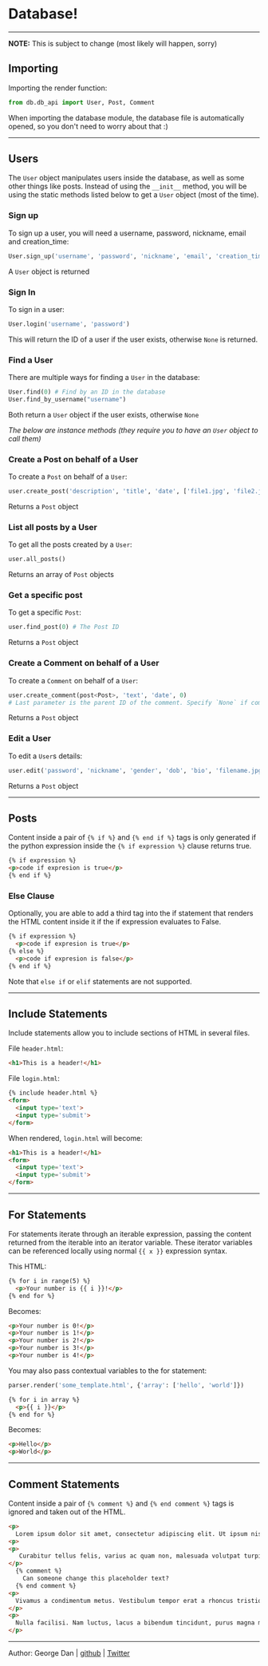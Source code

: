 # Database!
---
**NOTE:** This is subject to change (most likely will happen, sorry)
## Importing
Importing the render function:
```python
from db.db_api import User, Post, Comment
```
When importing the database module, the database file is automatically opened, so you don't need to worry about that :)

---
## Users

The `User` object manipulates users inside the database, as well as some other things like posts. Instead of using the ```__init__``` method, you will be using the static methods listed below to get a `User` object (most of the time).

### Sign up
To sign up a user, you will need a username, password, nickname, email and creation_time:
```python
User.sign_up('username', 'password', 'nickname', 'email', 'creation_time')
```
A `User` object is returned
### Sign In
To sign in a user:
```python
User.login('username', 'password')
```
This will return the ID of a user if the user exists, otherwise `None` is returned.

### Find a User
There are multiple ways for finding a `User` in the database:
```python
User.find(0) # Find by an ID in the database
User.find_by_username("username")
```
Both return a `User` object if the user exists, otherwise `None`

*The below are instance methods (they require you to have an `User` object to call them)*
### Create a Post on behalf of a User
To create a `Post` on behalf of a `User`:
```python
user.create_post('description', 'title', 'date', ['file1.jpg', 'file2.jpg'])
```
Returns a `Post` object

### List all posts by a User
To get all the posts created by a `User`:
```python
user.all_posts()
```
Returns an array of `Post` objects

### Get a specific post
To get a specific `Post`:
```python
user.find_post(0) # The Post ID
```
Returns a `Post` object

### Create a Comment on behalf of a User
To create a `Comment` on behalf of a `User`:
```python
user.create_comment(post<Post>, 'text', 'date', 0)
# Last parameter is the parent ID of the comment. Specify `None` if comment has no parent
```
Returns a `Post` object

### Edit a User
To edit a `User`s details:
```python
user.edit('password', 'nickname', 'gender', 'dob', 'bio', 'filename.jpg')
```
Returns a `Post` object

---

## Posts

Content inside a pair of `{% if %}` and `{% end if %}` tags is only generated if the python expression inside the `{% if expression %}` clause returns true.

```html
{% if expression %}
<p>code if expresion is true</p>
{% end if %}
```
### Else Clause
Optionally, you are able to add a third tag into the if statement that renders the HTML content inside it if the if expression evaluates to False.

```html
{% if expression %}
  <p>code if expresion is true</p>
{% else %}
  <p>code if expresion is false</p>
{% end if %}
```

Note that `else if` or `elif` statements are not supported.

---
## Include Statements
Include statements allow you to include sections of HTML in several files.

File `header.html`:
```html
<h1>This is a header!</h1>
```

File `login.html`:
```html
{% include header.html %}
<form>
  <input type='text'>
  <input type='submit'>
</form>
```
When rendered, `login.html` will become:
```html
<h1>This is a header!</h1>
<form>
  <input type='text'>
  <input type='submit'>
</form>
```
---
## For Statements
For statements iterate through an iterable expression, passing the content returned from the iterable into an iterator variable. These iterator variables can be referenced locally using normal `{{ x }}` expression syntax.

This HTML:
```html
{% for i in range(5) %}
  <p>Your number is {{ i }}!</p>
{% end for %}
```
Becomes:
```html
<p>Your number is 0!</p>
<p>Your number is 1!</p>
<p>Your number is 2!</p>
<p>Your number is 3!</p>
<p>Your number is 4!</p>
```

You may also pass contextual variables to the for statement:
```python
parser.render('some_template.html', {'array': ['hello', 'world']})
```
```html
{% for i in array %}
  <p>{{ i }}</p>
{% end for %}
```
Becomes:
```html
<p>Hello</p>
<p>World</p>
```
---
## Comment Statements
Content inside a pair of `{% comment %}` and `{% end comment %}` tags is ignored and taken out of the HTML.
```html
<p>
  Lorem ipsum dolor sit amet, consectetur adipiscing elit. Ut ipsum nisi, placerat eu felis vitae, consequat elementum justo.
<p>
<p>
   Curabitur tellus felis, varius ac quam non, malesuada volutpat turpis. Nulla auctor porttitor sagittis. Aliquam quis dictum nulla.
</p>
  {% comment %}
    Can someone change this placeholder text?
  {% end comment %}
<p>
  Vivamus a condimentum metus. Vestibulum tempor erat a rhoncus tristique. Integer blandit nisi sit amet felis ultricies, et gravida est elementum. Praesent tincidunt purus semper, lacinia lectus sed, tincidunt nibh.
</p>
<p>
  Nulla facilisi. Nam luctus, lacus a bibendum tincidunt, purus magna malesuada felis, eget condimentum leo diam eu justo.
</p>
```

---
Author: George Dan | [github](https://github.com/ninjaprawn) | [Twitter](https://twitter.com/theninjaprawn)
